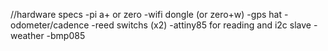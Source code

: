 //hardware specs
 -pi a+ or zero
 -wifi dongle (or zero+w)
 -gps hat
 -odometer/cadence
    -reed switchs (x2)
    -attiny85 for reading and i2c slave
 -weather
    -bmp085